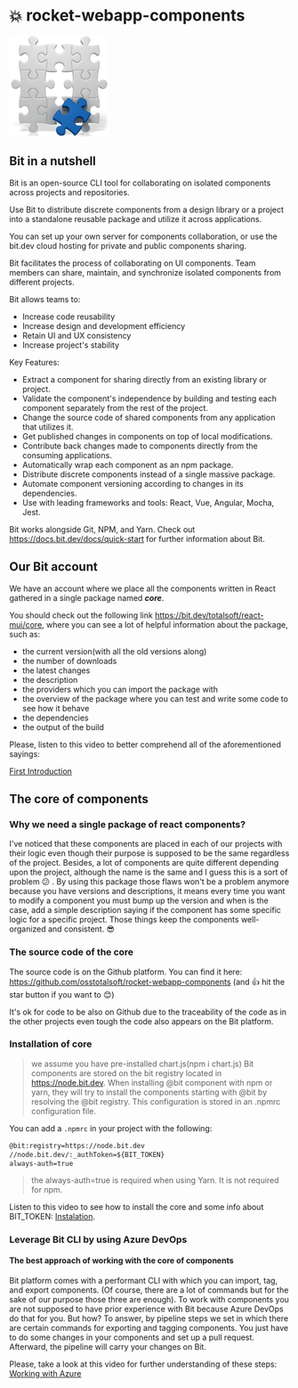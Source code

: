# :boom: rocket-webapp-components

![Core](src/assets/img/Items.png)

##  Bit in a nutshell

Bit is an open-source CLI tool for collaborating on isolated components across projects and repositories.

Use Bit to distribute discrete components from a design library or a project into a standalone reusable package and utilize it across applications.

You can set up your own server for components collaboration, or use the bit.dev cloud hosting for private and public components sharing.

Bit facilitates the process of collaborating on UI components. Team members can share, maintain, and synchronize isolated components from different projects.

Bit allows teams to:

 - Increase code reusability
  - Increase design and development efficiency
   - Retain UI and UX consistency
   - Increase project's stability

  

Key Features:

- Extract a component for sharing directly from an existing library or project.
- Validate the component's independence by building and testing each component separately from the rest of the project.
- Change the source code of shared components from any application that utilizes it.
- Get published changes in components on top of local modifications.
- Contribute back changes made to components directly from the consuming applications.
- Automatically wrap each component as an npm package.
- Distribute discrete components instead of a single massive package.
- Automate component versioning according to changes in its dependencies.
- Use with leading frameworks and tools: React, Vue, Angular, Mocha, Jest.

Bit works alongside Git, NPM, and Yarn.
Check out https://docs.bit.dev/docs/quick-start for further information about Bit.

## Our Bit account

We have an account where we place all the components written in React gathered in a single package named _**core**_.

You should check out the following link https://bit.dev/totalsoft/react-mui/core, where you can see a lot of helpful information about the package, such as:

- the current version(with all the old versions along)
- the number of downloads
- the latest changes
- the description
- the providers which you can import the package with
- the overview of the package where you can test and write some code to see how it behave
- the dependencies
- the output of the build

Please, listen to this video to better comprehend all of the aforementioned sayings:

[First Introduction](https://1drv.ms/v/s!AjNJY058hJ8vgQ-WK6RYoMj-SNnb?e=pAde35)

## The core of components

### Why we need a single package of react components?

I've noticed that these components are placed in each of our projects with their logic even though their purpose is supposed to be the same regardless of the project. Besides, a lot of components are quite different depending upon the project, although the name is the same and I guess this is a sort of problem :confused: . By using this package those flaws won't be a problem anymore because you have versions and descriptions, it means every time you want to modify a component you must bump up the version and when is the case, add a simple description saying if the component has some specific logic for a specific project. Those things keep the components well-organized and consistent. :sunglasses:

### The source code of the core

The source code is on the Github platform. You can find it here:
https://github.com/osstotalsoft/rocket-webapp-components (and :+1: hit the star button if you want to :blush:)

It's ok for code to be also on Github due to the traceability of the code as in the other projects even tough the code also appears on the Bit platform.

### Installation of core
> we assume you have pre-installed chart.js(npm i chart.js)
Bit components are stored on the bit registry located in https://node.bit.dev.
When installing @bit component with npm or yarn, they will try to install the components starting with @bit by resolving the @bit registry. This configuration is stored in an .npmrc configuration file.

You can add a  `.npmrc`  in your project with the following:

```shell
@bit:registry=https://node.bit.dev
//node.bit.dev/:_authToken=${BIT_TOKEN}
always-auth=true
```

> the always-auth=true is required when using Yarn. It is not required
> for npm.

Listen to this video to see how to install the core and some info about BIT_TOKEN: [Instalation](https://1drv.ms/v/s!AjNJY058hJ8vgRDaejrUUR2cvh4P?e=h9gQqx).


### Leverage Bit CLI by using Azure DevOps

#### The best approach of working with the core of components
Bit platform comes with a performant CLI with which you can import, tag, and export components. (Of course, there are a lot of commands but for the sake of our purpose those three are enough). To work with components you are not supposed to have prior experience with Bit because Azure DevOps do that for you. But how? To answer, by pipeline steps we set in which there are certain commands for exporting and tagging components. You just have to do some changes in your components and set up a pull request. Afterward, the pipeline will carry your changes on Bit.

Please, take a look at this video for further understanding of these steps: [Working with Azure](https://1drv.ms/v/s!AjNJY058hJ8vgQxSSlwhIOascHxY?e=jlGgYd)

  
